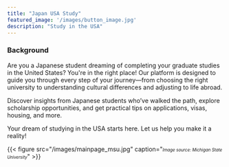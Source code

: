 ```yaml
---
title: "Japan USA Study"
featured_image: '/images/button_image.jpg'
description: "Study in the USA"
---
```


### Background

Are you a Japanese student dreaming of completing your graduate studies in the United States? You're in the right place! Our platform is designed to guide you through every step of your journey—from choosing the right university to understanding cultural differences and adjusting to life abroad.

Discover insights from Japanese students who’ve walked the path, explore scholarship opportunities, and get practical tips on applications, visas, housing, and more.

Your dream of studying in the USA starts here. Let us help you make it a reality!

{{< figure src="/images/mainpage_msu.jpg" caption="<span style='font-size: 0.7em;'><em>Image source: Michigan State University</em></span>" >}}

<!-- Clustrmaps Tracking -->
<script 
  type="text/javascript" 
  id="clustrmaps" 
  src="//cdn.clustrmaps.com/map_v2.js?cl=ffffff&w=a&t=tt&d=Pg2LMyTQJxrAXWxFxy8Ai1MQI2bpe_MuhVjCpIxYCI0"
  onerror="this.onerror=null; this.src='{{ absURL "js/clustrmaps.js?cl=ffffff&w=a&t=tt&d=Pg2LMyTQJxrAXWxFxy8Ai1MQI2bpe_MuhVjCpIxYCI0" }}';">
</script>

